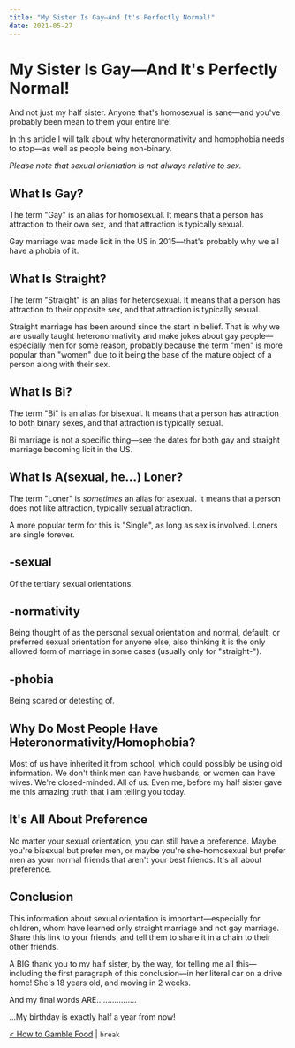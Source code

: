 ```yaml
---
title: "My Sister Is Gay—And It's Perfectly Normal!"
date: 2021-05-27
---
```


[prev]: https://javascriptlearner815.github.io/2021/05/06/how-to-gamble-food.html
<!--- [next]: https://javascriptlearner815.github.io/2021///-.html --->

# My Sister Is Gay—And It's Perfectly Normal!

And not just my half sister. Anyone that's homosexual is sane—and you've probably been mean to them your entire life!

In this article I will talk about why heteronormativity and homophobia needs to stop—as well as people being non-binary.

*Please note that sexual orientation is not always relative to sex.*

## What Is Gay?

The term "Gay" is an alias for homosexual. It means that a person has attraction to their own sex, and that attraction is typically sexual.

Gay marriage was made licit in the US in 2015—that's probably why we all have a phobia of it.

## What Is Straight?

The term "Straight" is an alias for heterosexual. It means that a person has attraction to their opposite sex, and that attraction is typically sexual.

Straight marriage has been around since the start in belief. That is why we are usually taught heteronormativity and make jokes about gay people—especially men for some reason, probably because the term "men" is more popular than "women" due to it being the base of the mature object of a person along with their sex.

## What Is Bi?

The term "Bi" is an alias for bisexual. It means that a person has attraction to both binary sexes, and that attraction is typically sexual.

Bi marriage is not a specific thing—see the dates for both gay and straight marriage becoming licit in the US.

## What Is A(sexual, he...) Loner?

The term "Loner" is *sometimes* an alias for asexual. It means that a person does not like attraction, typically sexual attraction.

A more popular term for this is "Single", as long as sex is involved. Loners are single forever.

## -sexual

Of the tertiary sexual orientations.

## -normativity

Being thought of as the personal sexual orientation and normal, default, or preferred sexual orientation for anyone else, also thinking it is the only allowed form of marriage in some cases (usually only for "straight-").

## -phobia

Being scared or detesting of.

## Why Do Most People Have Heteronormativity/Homophobia?

Most of us have inherited it from school, which could possibly be using old information. We don't think men can have husbands, or women can have wives. We're closed-minded. All of us. Even me, before my half sister gave me this amazing truth that I am telling you today.

## It's All About Preference

No matter your sexual orientation, you can still have a preference. Maybe you're bisexual but prefer men, or maybe you're she-homosexual but prefer men as your normal friends that aren't your best friends. It's all about preference.

## Conclusion

This information about sexual orientation is important—especially for children, whom have learned only straight marriage and not gay marriage. Share this link to your friends, and tell them to share it in a chain to their other friends.

A BIG thank you to my half sister, by the way, for telling me all this—including the first paragraph of this conclusion—in her literal car on a drive home! She's 18 years old, and moving in 2 weeks.

And my final words ARE..................

...My birthday is exactly half a year from now!

[< How to Gamble Food][prev] | `break`
